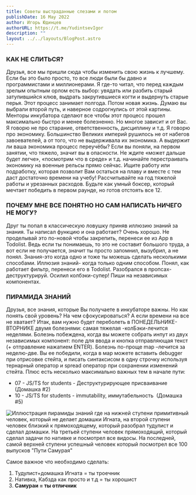```yaml
---
title: Советы выстраданные слезами и потом
publishDate: 16 May 2022
author: Игорь Юдинцев
authorURL: https://t.me/YudintsevIgor
description: ""
layout: ../../layouts/BlogPost.astro
---
```

### КАК НЕ СЛИТЬСЯ?

Друзья, все мы пришли сюда чтобы изменить свою жизнь к лучшему. Если бы это было просто, то все люди были бы давно и программистами и миллионерами. Я где-то читал, что перед каждым зрелым опытным орлом есть выбор: увядать или разбить старый затупившийся клюв, выдрать закрутившиеся когти и выдернуть старые перья. Этот процесс занимает полгода. Потом новая жизнь. Думаю вы выбрали второй путь, и наверное содрогнулись от этой картины. Менторы инкубатора сделают все чтобы этот процесс прошел максимально быстро и менее болезненно. Но многое зависит и от Вас. Я говорю не про старание, ответственность, дисциплину и т.д. Я говорю про экономику. Большинство Великих империй рушилось не от набегов завоевателей, а от того, что не выдерживала их экономика. А выдержит ли ваша экономика процесс переучёбы? Если вы поняли, на первом занятии, что тяжело, значит вы в опасности. Не ждите «может дальше будет легче», «посмотрим что в среде» и т.д. начинайте перестраивать экономику на военные рельсы прямо сейчас. Ищите работу или подработку, которая позволит Вам остаться на плаву и вместе с тем даст достаточно времени на учебу! Рассчитывайте на год тяжелой работы и урезанных расходов. Будьте как умный боксер, который мечтает победить в первом раунде, но готов отстоять все 12.

### ПОЧЕМУ МНЕ ВСЕ ПОНЯТНО НО САМ НАПИСАТЬ НИЧЕГО НЕ МОГУ?

Друг ты попал в классическую ловушку приняв иллюзию знаний за знания. Ты написал функцию и она работает? Очень хорошо. Не проделывай это по-новой чтобы закрепить, перенеси ее из App в Todolist. Ведь если ты понимаешь, то это не составит большого труда, а вот если не получается, значит ты просто запомнил, вызубрил, а не понял. Знания-это когда одно и тоже ты можешь сделать несколькими способами. Иллюзия знаний- когда только одним способом. Понял, как работает фильтр, перенеси его в Todolist. Разобрался в пропсах- деструктурируй. Осилил колбэки-супер! Пиши на независимых компонентах.

### ПИРАМИДА ЗНАНИЙ

Друзья, все знания, которые Вы получаете в инкубаторе важны. Но как понять свой уровень? На чем сфокусироваться? А если времени на все не хватает? Итак, вам нужно будет переболеть в ПОНЕДЕЛЬНИКЕ-ВТОРНИКЕ двумя болезнями: самая тяжелая -колБэки-лечится неделями. Болезнь побеждена, когда вы можете собрать инпут из двух независимых компонент: поле для ввода и кнопка отправляющая текст (+ отправление нажатием ENTER). Болезнь по-проще map –лечится за неделю-две. Вы ее победили, когда в мар можете вставить debugger при отрисовке стейта, и писать синтаксисом в одну строчку используя тернарный оператор и spread оператор при сохранении изменений стейта. Плюс есть несколько максимально важных тем в начале пути: 

* 07 - JS/TS for students - Деструктурирующее присваивание (Домашка #2)
* 10 - JS/TS for students - immutability, иммутабельность  (Домашка #5)

![Иллюстрация пирамиды знаний где на нижней ступени примитивный человек, который не делает домашки Игната, на второй ступени человек близкий к прямоходящему, который разобрал тудулист и сделал домашки. На третьей ступени человек прямоходящий, который сделал задачи по нативке и посмотрел все видосы. На последней, самой верхней ступени успешный человек который посмотрел все 100 выпусков "Пути Самурая"](/assets/blog/эволюция.jpg "Пирамида знаний")

Самое важное что необходимо сделать: 

1. Тудулист+домашка Игната = ты троечник
2. Нативка, Кабзда как просто и т.д = ты хорошист
3. **Самураи = ты отличник**